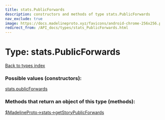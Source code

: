 ```yaml
---
title: stats.PublicForwards
description: constructors and methods of type stats.PublicForwards
nav_exclude: true
image: https://docs.madelineproto.xyz/favicons/android-chrome-256x256.png
redirect_from: /API_docs/types/stats_PublicForwards.html
---
```

# Type: stats.PublicForwards
[Back to types index](index.html)



### Possible values (constructors):

[stats.publicForwards](/API_docs/constructors/stats.publicForwards.html)  



### Methods that return an object of this type (methods):

[$MadelineProto->stats->getStoryPublicForwards](/API_docs/methods/stats.getStoryPublicForwards.html)  



